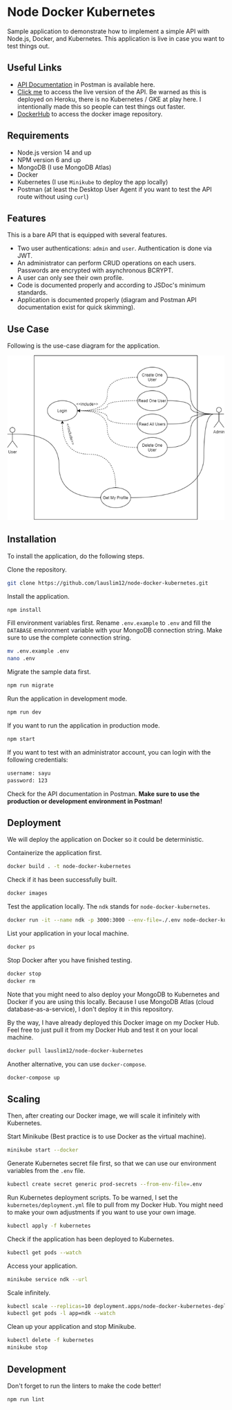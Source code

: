 # Node Docker Kubernetes

Sample application to demonstrate how to implement a simple API with Node.js, Docker, and Kubernetes. This application is live in case you want to test things out.

## Useful Links

- [API Documentation](https://documenter.getpostman.com/view/15712851/TzRSfSqD) in Postman is available here.
- [Click me](https://ndk-api.herokuapp.com/) to access the live version of the API. Be warned as this is deployed on Heroku, there is no Kubernetes / GKE at play here. I intentionally made this so people can test things out faster.
- [DockerHub](https://hub.docker.com/r/lauslim12/node-docker-kubernetes) to access the docker image repository.

## Requirements

- Node.js version 14 and up
- NPM version 6 and up
- MongoDB (I use MongoDB Atlas)
- Docker
- Kubernetes (I use `Minikube` to deploy the app locally)
- Postman (at least the Desktop User Agent if you want to test the API route without using `curl`)

## Features

This is a bare API that is equipped with several features.

- Two user authentications: `admin` and `user`. Authentication is done via JWT.
- An administrator can perform CRUD operations on each users. Passwords are encrypted with asynchronous BCRYPT.
- A user can only see their own profile.
- Code is documented properly and according to JSDoc's minimum standards.
- Application is documented properly (diagram and Postman API documentation exist for quick skimming).

## Use Case

Following is the use-case diagram for the application.

![Use-Case Diagram](./architecture/UseCase.png)

## Installation

To install the application, do the following steps.

Clone the repository.

```bash
git clone https://github.com/lauslim12/node-docker-kubernetes.git
```

Install the application.

```bash
npm install
```

Fill environment variables first. Rename `.env.example` to `.env` and fill the `DATABASE` environment variable with your MongoDB connection string. Make sure to use the complete connection string.

```bash
mv .env.example .env
nano .env
```

Migrate the sample data first.

```bash
npm run migrate
```

Run the application in development mode.

```bash
npm run dev
```

If you want to run the application in production mode.

```bash
npm start
```

If you want to test with an administrator account, you can login with the following credentials:

```bash
username: sayu
password: 123
```

Check for the API documentation in Postman. **Make sure to use the production or development environment in Postman!**

## Deployment

We will deploy the application on Docker so it could be deterministic.

Containerize the application first.

```bash
docker build . -t node-docker-kubernetes
```

Check if it has been successfully built.

```bash
docker images
```

Test the application locally. The `ndk` stands for `node-docker-kubernetes`.

```bash
docker run -it --name ndk -p 3000:3000 --env-file=./.env node-docker-kubernetes
```

List your application in your local machine.

```bash
docker ps
```

Stop Docker after you have finished testing.

```bash
docker stop
docker rm
```

Note that you might need to also deploy your MongoDB to Kubernetes and Docker if you are using this locally. Because I use MongoDB Atlas (cloud database-as-a-service), I don't deploy it in this repository.

By the way, I have already deployed this Docker image on my Docker Hub. Feel free to just pull it from my Docker Hub and test it on your local machine.

```bash
docker pull lauslim12/node-docker-kubernetes
```

Another alternative, you can use `docker-compose`.

```bash
docker-compose up
```

## Scaling

Then, after creating our Docker image, we will scale it infinitely with Kubernetes.

Start Minikube (Best practice is to use Docker as the virtual machine).

```bash
minikube start --docker
```

Generate Kubernetes secret file first, so that we can use our environment variables from the `.env` file.

```bash
kubectl create secret generic prod-secrets --from-env-file=.env
```

Run Kubernetes deployment scripts. To be warned, I set the `kubernetes/deployment.yml` file to pull from my Docker Hub. You might need to make your own adjustments if you want to use your own image.

```bash
kubectl apply -f kubernetes
```

Check if the application has been deployed to Kubernetes.

```bash
kubectl get pods --watch
```

Access your application.

```bash
minikube service ndk --url
```

Scale infinitely.

```bash
kubectl scale --replicas=10 deployment.apps/node-docker-kubernetes-deployment
kubectl get pods -l app=ndk --watch
```

Clean up your application and stop Minikube.

```bash
kubectl delete -f kubernetes
minikube stop
```

## Development

Don't forget to run the linters to make the code better!

```bash
npm run lint
```
